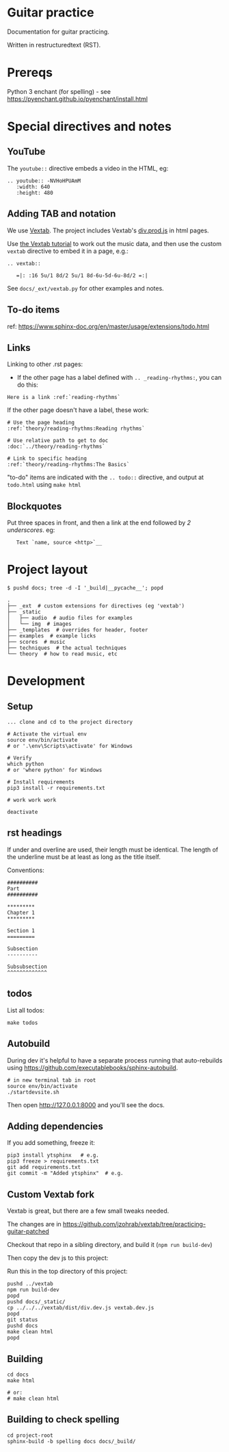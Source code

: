 # Guitar practice

Documentation for guitar practicing.

Written in restructuredtext (RST).

# Prereqs

Python 3
enchant (for spelling) - see https://pyenchant.github.io/pyenchant/install.html

# Special directives and notes

## YouTube

The `youtube::` directive embeds a video in the HTML, eg:

```
.. youtube:: -NVHoHPUAmM
   :width: 640
   :height: 480
```

## Adding TAB and notation

We use [Vextab](https://vexflow.com/vextab/).  The project includes Vextab's [div.prod.js](https://github.com/0xfe/vextab/blob/master/releases/div.prod.js) in html pages.

Use [the Vextab tutorial](https://vexflow.com/vextab/tutorial.html) to work out the music data, and then use the custom `vextab` directive to embed it in a page, e.g.:

```
.. vextab::

   =|: :16 5u/1 8d/2 5u/1 8d-6u-5d-6u-8d/2 =:|
```

See `docs/_ext/vextab.py` for other examples and notes.

## To-do items

ref: https://www.sphinx-doc.org/en/master/usage/extensions/todo.html

## Links

Linking to other .rst pages:

* If the other page has a label defined with `.. _reading-rhythms:`, you can do this:

```
Here is a link :ref:`reading-rhythms`
```

If the other page doesn't have a label, these work:

```
# Use the page heading
:ref:`theory/reading-rhythms:Reading rhythms`

# Use relative path to get to doc
:doc:`../theory/reading-rhythms`

# Link to specific heading
:ref:`theory/reading-rhythms:The Basics`
```


"to-do" items are indicated with the `.. todo::` directive, and output at `todo.html` using `make html`

## Blockquotes

Put three spaces in front, and then a link at the end followed by *2 underscores*.  eg:

```
   Text `name, source <http>`__
```

# Project layout

```
$ pushd docs; tree -d -I '_build|__pycache__'; popd

.
├── _ext  # custom extensions for directives (eg 'vextab')
├── _static
│   ├── audio  # audio files for examples
│   └── img  # images
├── _templates  # overrides for header, footer
├── examples  # example licks
├── scores  # music
├── techniques  # the actual techniques
└── theory  # how to read music, etc

```

# Development

## Setup

```
... clone and cd to the project directory

# Activate the virtual env
source env/bin/activate
# or '.\env\Scripts\activate' for Windows

# Verify
which python
# or 'where python' for Windows

# Install requirements
pip3 install -r requirements.txt

# work work work

deactivate
```

## rst headings

If under and overline are used, their length must be identical. The length of the underline must be at least as long as the title itself.

Conventions:

```
##########
Part
##########

*********
Chapter 1
*********

Section 1
=========

Subsection
----------

Subsubsection
^^^^^^^^^^^^^
```

## todos

List all todos:

```
make todos
```

## Autobuild

During dev it's helpful to have a separate process running that auto-rebuilds using https://github.com/executablebooks/sphinx-autobuild.

```
# in new terminal tab in root
source env/bin/activate
./startdevsite.sh
```

Then open http://127.0.0.1:8000 and you'll see the docs.

## Adding dependencies

If you add something, freeze it:

```
pip3 install ytsphinx   # e.g.
pip3 freeze > requirements.txt
git add requirements.txt
git commit -m "Added ytsphinx"  # e.g.
```

## Custom Vextab fork

Vextab is great, but there are a few small tweaks needed.

The changes are in https://github.com/jzohrab/vextab/tree/practicing-guitar-patched

Checkout that repo in a sibling directory, and build it (`npm run build-dev`)

Then copy the dev js to this project:

Run this in the top directory of this project:

```
pushd ../vextab
npm run build-dev
popd
pushd docs/_static/
cp ../../../vextab/dist/div.dev.js vextab.dev.js
popd
git status
pushd docs
make clean html
popd
```


## Building

```
cd docs
make html

# or:
# make clean html
```

## Building to check spelling
```
cd project-root
sphinx-build -b spelling docs docs/_build/
